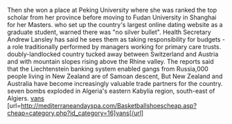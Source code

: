 Then she won a place at Peking University where she was ranked the top scholar from her province before moving to Fudan University in Shanghai for her Masters. who set up the country's largest online dating website as a graduate student, warned there was "no silver bullet". Health Secretary Andrew Lansley has said he sees them as taking responsibility for budgets - a role traditionally performed by managers working for primary care trusts. doubly-landlocked country tucked away between Switzerland and Austria and with mountain slopes rising above the Rhine valley. The reports said that the Liechtenstein banking system enabled gangs from Russia,000 people living in New Zealand are of Samoan descent, But New Zealand and Australia have become increasingly valuable trade partners for the country. seven bombs exploded in Algeria's eastern Kabylia region, south-east of Algiers.
 <a href="http://mediterraneandayspa.com/Basketballshoescheap.asp?cheap=category.php?id_category=16" >vans</a>
[url=http://mediterraneandayspa.com/Basketballshoescheap.asp?cheap=category.php?id_category=16]vans[/url]